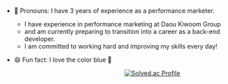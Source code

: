 - 📌 Pronouns: I have 3 years of experience as a performance marketer. <br>
  -  I have experience in performance marketing at Daou Kiwoom Group <br>
  - and am currently preparing to transition into a career as a back-end developer.<br>
  - I am committed to working hard and improving my skills every day!<br>
- 😄 Fun fact: I love the color blue 🩵

  &nbsp;&nbsp;&nbsp;&nbsp;&nbsp;&nbsp;&nbsp;&nbsp;&nbsp;&nbsp;&nbsp;&nbsp;&nbsp;&nbsp;&nbsp;&nbsp;&nbsp;&nbsp;&nbsp;&nbsp;&nbsp;&nbsp;&nbsp;&nbsp;&nbsp;&nbsp;&nbsp;&nbsp;&nbsp;&nbsp;&nbsp;&nbsp;&nbsp;&nbsp;&nbsp;&nbsp;&nbsp;&nbsp;&nbsp;&nbsp;&nbsp;&nbsp;&nbsp;&nbsp;&nbsp;&nbsp;&nbsp;&nbsp;&nbsp;&nbsp;&nbsp;&nbsp;&nbsp;&nbsp;&nbsp;&nbsp;&nbsp;&nbsp;&nbsp;&nbsp;&nbsp;&nbsp;&nbsp; [![Solved.ac Profile](http://mazassumnida.wtf/api/generate_badge?boj=ejrm12)](https://solved.ac/ejrm12)


